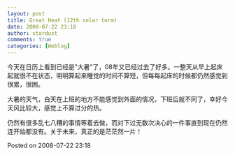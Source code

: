 ```yaml
---
layout: post
title: Great Heat (12th solar term)
date: 2008-07-22 23:18
author: stardust
comments: true
categories: [Weblog]
---
```

今天在日历上看到已经是"大暑"了，08年又已经过去了好多。一整天从早上起床起就很不在状态，明明算起来睡觉的时间不算短，但每每起床的时候都仍然感觉到很累，很困。

大暑的天气，白天在上班的地方不能感觉到外面的情况，下班后就不同了，幸好今天风比较大，感觉上不算过分的热。

仍然有很多乱七八糟的事情等着去做，而对下过无数次决心的一件事直到现在仍然连开始都没有。关于未来，真正的是茫茫然一片！

Posted on 2008-07-22 23:18
